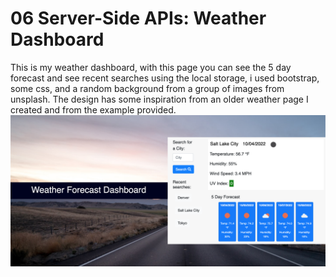 # 06 Server-Side APIs: Weather Dashboard
This is my weather dashboard, with this page you can see the 5 day forecast and see recent searches using the local storage, i used bootstrap, some css, and a random background from a group of images from unsplash. The design has some inspiration from an older weather page I created and from the example provided.
![landing-page](./Assets/images/Screen%20Shot%202022-10-04%20at%2011.45.08%20PM.png)